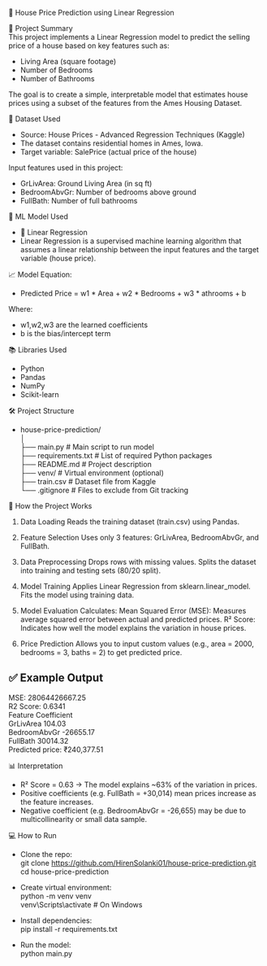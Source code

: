 🏡 House Price Prediction using Linear Regression

📌 Project Summary                                                                                                         
 This project implements a Linear Regression model to predict the selling price of a house based on key features such as:
- Living Area (square footage)
- Number of Bedrooms
- Number of Bathrooms

 The goal is to create a simple, interpretable model that estimates house prices using a subset of the features from the Ames Housing Dataset.

📂 Dataset Used
- Source: House Prices - Advanced Regression Techniques (Kaggle)
- The dataset contains residential homes in Ames, Iowa.
- Target variable: SalePrice (actual price of the house)

Input features used in this project:

- GrLivArea: Ground Living Area (in sq ft)
- BedroomAbvGr: Number of bedrooms above ground
- FullBath: Number of full bathrooms

🧠 ML Model Used
- 🎯 Linear Regression
- Linear Regression is a supervised machine learning algorithm that assumes a linear relationship between the input features and the target variable (house price).

📈 Model Equation:
- Predicted Price = w1 * Area + w2 * Bedrooms + w3 * athrooms + b

Where: 
- w1,w2,w3 are the learned coefficients
- b is the bias/intercept term

📚 Libraries Used
- Python
- Pandas
- NumPy
- Scikit-learn

🛠️ Project Structure

- house-price-prediction/                                                                        
  │                                                                                                      
  ├── main.py                 # Main script to run model                                                                    
  ├── requirements.txt        # List of required Python packages                                                                    
  ├── README.md               # Project description                                                                   
  ├── venv/                   # Virtual environment (optional)                                                            
  ├── train.csv               # Dataset file from Kaggle                                                                          
  └── .gitignore              # Files to exclude from Git tracking                                                               

🚀 How the Project Works
1. Data Loading
 Reads the training dataset (train.csv) using Pandas.

2. Feature Selection
 Uses only 3 features: GrLivArea, BedroomAbvGr, and FullBath.

3. Data Preprocessing
 Drops rows with missing values.
 Splits the dataset into training and testing sets (80/20 split).

4. Model Training
 Applies Linear Regression from sklearn.linear_model.
 Fits the model using training data.

5. Model Evaluation
 Calculates:
  Mean Squared Error (MSE): Measures average squared error between actual and predicted prices.
  R² Score: Indicates how well the model explains the variation in house prices.

6. Price Prediction
 Allows you to input custom values (e.g., area = 2000, bedrooms = 3, baths = 2) to get predicted price.

✅ Example Output
- 
  MSE: 28064426667.25                                              
  R2 Score: 0.6341                                            
  Feature        Coefficient                                          
  GrLivArea      104.03                                              
  BedroomAbvGr  -26655.17                                          
  FullBath       30014.32                                            
  Predicted price: ₹240,377.51                    

📊 Interpretation
- R² Score = 0.63 → The model explains ~63% of the variation in prices.
- Positive coefficients (e.g. FullBath = +30,014) mean prices increase as the feature increases.
- Negative coefficient (e.g. BedroomAbvGr = -26,655) may be due to multicollinearity or small data sample.

💻 How to Run                                                                                                                          
- Clone the repo:                                                                                                                 
  git clone https://github.com/HirenSolanki01/house-price-prediction.git                                              
  cd house-price-prediction                                                                                                     

- Create virtual environment:                                                                                
  python -m venv venv                                                                                       
  venv\Scripts\activate   # On Windows                                                                         

- Install dependencies:                                                                                         
  pip install -r requirements.txt                                                                          

- Run the model:                                                                             
  python main.py


